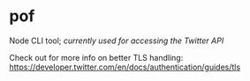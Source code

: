 # pof
Node CLI tool; _currently used for accessing the Twitter API_

Check out for more info on better TLS handling: https://developer.twitter.com/en/docs/authentication/guides/tls